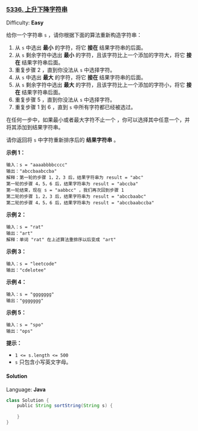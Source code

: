 ### [5336\. 上升下降字符串](https://leetcode-cn.com/contest/biweekly-contest-21/problems/increasing-decreasing-string/)

Difficulty: **Easy**

给你一个字符串 `s` ，请你根据下面的算法重新构造字符串：

1.  从 `s` 中选出 **最小** 的字符，将它 **接在** 结果字符串的后面。
2.  从 `s` 剩余字符中选出 **最小** 的字符，且该字符比上一个添加的字符大，将它 **接在** 结果字符串后面。
3.  重复步骤 2 ，直到你没法从 `s` 中选择字符。
4.  从 `s` 中选出 **最大** 的字符，将它 **接在** 结果字符串的后面。
5.  从 `s` 剩余字符中选出 **最大** 的字符，且该字符比上一个添加的字符小，将它 **接在** 结果字符串后面。
6.  重复步骤 5 ，直到你没法从 `s` 中选择字符。
7.  重复步骤 1 到 6 ，直到 `s` 中所有字符都已经被选过。

在任何一步中，如果最小或者最大字符不止一个 ，你可以选择其中任意一个，并将其添加到结果字符串。

请你返回将 `s` 中字符重新排序后的 **结果字符串** 。

**示例 1：**

```
输入：s = "aaaabbbbcccc"
输出："abccbaabccba"
解释：第一轮的步骤 1，2，3 后，结果字符串为 result = "abc"
第一轮的步骤 4，5，6 后，结果字符串为 result = "abccba"
第一轮结束，现在 s = "aabbcc" ，我们再次回到步骤 1
第二轮的步骤 1，2，3 后，结果字符串为 result = "abccbaabc"
第二轮的步骤 4，5，6 后，结果字符串为 result = "abccbaabccba"
```

**示例 2：**

```
输入：s = "rat"
输出："art"
解释：单词 "rat" 在上述算法重排序以后变成 "art"
```

**示例 3：**

```
输入：s = "leetcode"
输出："cdelotee"
```

**示例 4：**

```
输入：s = "ggggggg"
输出："ggggggg"
```

**示例 5：**

```
输入：s = "spo"
输出："ops"
```

**提示：**

*   `1 <= s.length <= 500`
*   `s` 只包含小写英文字母。

#### Solution

Language: **Java**

```java
class Solution {
    public String sortString(String s) {
​
    }
}
```
